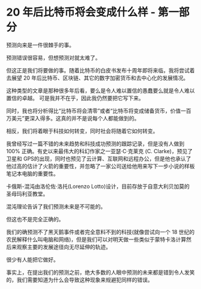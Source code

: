 # 20 年后比特币将会变成什么样 - 第一部分


预测向来是一件很棘手的事。

预测错误很容易，但想预测对就太难了。

但这正是我们将要做的事。随着比特币的白皮书发布十周年即将来临，我将尝试着去展望 20 年后比特币、区块链、其它的数字加密货币和去中心化的发展情况。


这种类型的文章是那种很多年后看，要么是令人难以置信的愚蠢要么就是令人难以置信的卓越。
可是我并不在乎，因此我仍然要把它写下来。

同时，我也将分析得比“比特币将会清零”或者“比特币将变成储备货币，价值一百万美元”更深入得多。这真的并不是说每个人都能做到的。

相反，我们将着眼于科技如何转变，同时社会将随着它如何转变。

我曾经写过一篇不错的未来趋势和科技成功预测的跟踪记录，但是没有人做到 100% 正确。有史以来最伟大的科幻作家之一亚瑟·C·克莱克 (C. Clarke)，预见了卫星和 GPS的出现，同时也预见了云计算、互联网和远程办公，但是他也承认了他过高的估计了火箭的重要性，并忽略了一家公司送给他用来写下一步小说的样板笔记本电脑的重要性。


卡俄斯-混沌由洛伦佐·洛托(Lorenzo Lotto)设计，目前存放于自意大利贝加莫的圣母玛利亚教堂。

混沌理论告诉了我们预测未来是不可能的。

但这也不是完全正确的。

我们的确预测不了黑天鹅事件或者完全意料不到的科技(就像尝试向一个 18 世纪的农民解释什么叫电脑和网络)，但是我们可以对明天做一些类似于蒙特卡洛计算然后来观察主要的发展途径向无尽延伸的轨迹。

很少有人能把它做好。

事实上，在提出我们的预测之前，绝大多数的人眼中预测的未来都是错到令人发笑的，我们需要知道为什么会导致这种现象来规避犯同样的错误。



